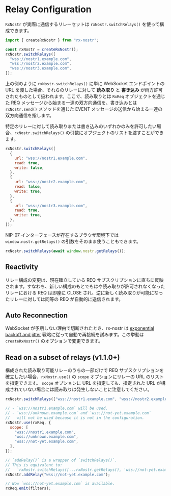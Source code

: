 # Relay Configuration

`RxNostr` が実際に通信するリレーセットは `rxNostr.switchRelays()` を使って構成できます。

```js
import { createRxNostr } from "rx-nostr";

const rxNostr = createRxNostr();
rxNostr.switchRelays([
  "wss://nostr1.example.com",
  "wss://nostr2.example.com",
  "wss://nostr3.example.com",
]);
```

上の例のように `rxNostr.switchRelays()` に単に WebSocket エンドポイントの URL を渡した場合、それらのリレーに対して **読み取り** と **書き込み** が両方許可されたものとして扱われます。ここで、読み取りとは `RxReq` オブジェクトを通じた REQ メッセージから始まる一連の双方向通信を、書き込みとは `rxNostr.send()` メソッドを通じた EVENT メッセージの送信から始まる一連の双方向通信を指します。

特定のリレーに対して読み取りまたは書き込みのいずれかのみを許可したい場合、`rxNostr.switchRelays()` の引数にオブジェクトのリストを渡すことができます。

```js
rxNostr.switchRelays([
  {
    url: "wss://nostr1.example.com",
    read: true,
    write: false,
  },
  {
    url: "wss://nostr2.example.com",
    read: false,
    write: true,
  },
  {
    url: "wss://nostr3.example.com",
    read: true,
    write: true,
  },
]);
```

NIP-07 インターフェースが存在するブラウザ環境下では `window.nostr.getRelays()` の引数をそのまま使うこともできます。

```js
rxNostr.switchRelays(await window.nostr.getRelays());
```

## Reactivity

リレー構成の変更は、現在確立している REQ サブスクリプションに直ちに反映されます。すなわち、新しい構成のもとでもはや読み取りが許可されなくなったリレーにおける REQ は即座に CLOSE され、逆に新しく読み取りが可能になったリレーに対しては同等の REQ が自動的に送信されます。

## Auto Reconnection

WebSocket が予期しない理由で切断されたとき、rx-nostr は [exponential backoff and jitter](https://aws.amazon.com/jp/blogs/architecture/exponential-backoff-and-jitter/) 戦略に従って自動で再接続を試みます。この挙動は `createRxNostr()` のオプションで変更できます。

## Read on a subset of relays (v1.1.0+)

構成された読み取り可能リレーのうちの一部だけで REQ サブスクリプションを確立したい場合、`rxNostr.use()` の `scope` オプションにリレーの URL のリストを指定できます。
`scope` オプションに URL を指定しても、指定された URL が構成されていない場合には読み取りは発生しないことに注意してください。

```js
rxNostr.switchRelays(["wss://nostr1.example.com", "wss://nostr2.example.com"]);

// - `wss://nostr1.example.com` will be used.
// - `wss://unknown.example.com` and `wss://not-yet.example.com`
//   will not be used because it is not in the configuration.
rxNostr.use(rxReq, {
  scope: [
    "wss://nostr1.example.com",
    "wss://unknown.example.com",
    "wss://not-yet.example.com",
  ],
});

// `addRelay()` is a wrapper of `switchRelays()`.
// This is equivalent to:
//   `rxNostr.switchRelays([...rxNostr.getRelays(), 'wss://not-yet.example.com'])`
rxNostr.addRelay("wss://not-yet.example.com");

// Now `wss://not-yet.example.com` is available.
rxReq.emit(filters);
```
